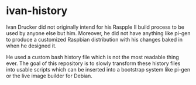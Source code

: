 # ivan-history

Ivan Drucker did not originally intend for his Raspple II build process to
be used by anyone else but him.  Moreover, he did not have anything like
pi-gen to produce a customized Raspbian distribution with his changes baked
in when he designed it.

He used a custom bash history file which is not the most readable thing ever.
The goal of this repository is to slowly transform these history files into
usable scripts which can be inserted into a bootstrap system like pi-gen or
the live image builder for Debian.
